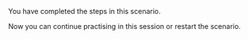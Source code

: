You have completed the steps in this scenario.

Now you can continue practising in this session or restart the scenario.